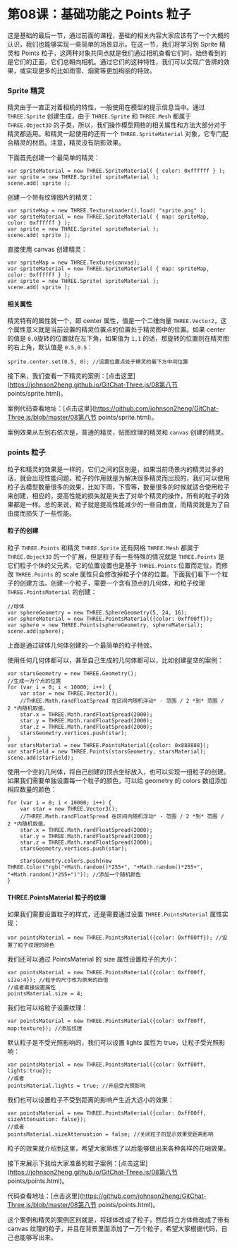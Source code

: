 # 第08课：基础功能之 Points 粒子

这是基础的最后一节，通过前面的课程，基础的相关内容大家应该有了一个大概的认识，我们也能够实现一些简单的场景显示。在这一节，我们将学习到 Sprite 精灵和 Points 粒子，这两种对象共同点就是我们通过相机查看它们时，始终看到的是它们的正面，它们总朝向相机。通过它们的这种特性，我们可以实现广告牌的效果，或实现更多的比如雨雪、烟雾等更加绚丽的特效。

### Sprite 精灵

精灵由于一直正对着相机的特性，一般使用在模型的提示信息当中。通过 `THREE.Sprite` 创建生成，由于 `THREE.Sprite` 和 `THREE.Mesh` 都属于 `THREE.Object3D` 的子类，所以，我们操作模型网格的相关属性和方法大部分对于精灵都适用。和精灵一起使用的还有一个 `THREE.SpriteMaterial` 对象，它专门配合精灵的材质。注意，精灵没有阴影效果。

下面首先创建一个最简单的精灵：

```
var spriteMaterial = new THREE.SpriteMaterial( { color: 0xffffff } );
var sprite = new THREE.Sprite( spriteMaterial );
scene.add( sprite );
```

创建一个带有纹理图片的精灵：

```
var spriteMap = new THREE.TextureLoader().load( "sprite.png" );
var spriteMaterial = new THREE.SpriteMaterial( { map: spriteMap, color: 0xffffff } );
var sprite = new THREE.Sprite( spriteMaterial );
scene.add( sprite );
```

直接使用 canvas 创建精灵：

```
var spriteMap = new THREE.Texture(canvas);
var spriteMaterial = new THREE.SpriteMaterial( { map: spriteMap, color: 0xffffff } );
var sprite = new THREE.Sprite( spriteMaterial );
scene.add( sprite );
```

#### 相关属性

精灵特有的属性就一个，即 center 属性，值是一个二维向量 `THREE.Vector2`，这个属性意义就是当前设置的精灵位置点的位置处于精灵图中的位置。如果 center 的值是 `0,0`旋转的位置就在左下角，如果值为 `1,1` 的话，那旋转的位置则在精灵图的右上角，默认值是 `0.5,0.5`：

```
sprite.center.set(0.5, 0); //设置位置点处于精灵的最下方中间位置
```

接下来，我们查看一下精灵的案例：[点击这里](https://johnson2heng.github.io/GitChat-Three.js/08第八节 points/sprite.html)。

案例代码查看地址：[点击这里](https://github.com/johnson2heng/GitChat-Three.js/blob/master/08第八节 points/sprite.html)。

案例效果从左到右依次是，普通的精灵，贴图纹理的精灵和 `canvas` 创建的精灵。

### points 粒子

粒子和精灵的效果是一样的，它们之间的区别是，如果当前场景内的精灵过多的话，就会出现性能问题。粒子的作用就是为解决很多精灵而出现的，我们可以使用粒子去模型数量很多的效果，比如下雨，下雪等，数量很多的时候就适合使用粒子来创建，相应的，提高性能的损失就是失去了对单个精灵的操作，所有的粒子的效果都是一样。总的来说，粒子就是提高性能减少的一些自由度，而精灵就是为了自由度而损失了一些性能。

#### 粒子的创建

粒子 `THREE.Points` 和精灵 `THREE.Sprite` 还有网格 `THREE.Mesh` 都属于 `THREE.Object3D` 的一个扩展，但是粒子有一些特殊的情况就是 `THREE.Points` 是它们粒子个体的父元素，它的位置设置也是基于 `THREE.Points` 位置而定位，而修改 `THREE.Points` 的 scale 属性只会修改掉粒子个体的位置。下面我们看下一个粒子的创建方法。创建一个粒子，需要一个含有顶点的几何体，和粒子纹理 `THREE.PointsMaterial` 的创建：

```
//球体
var sphereGeometry = new THREE.SphereGeometry(5, 24, 16);
var sphereMaterial = new THREE.PointsMaterial({color: 0xff00ff});
var sphere = new THREE.Points(sphereGeometry, sphereMaterial);
scene.add(sphere);
```

上面是通过球体几何体创建的一个最简单的粒子特效。

使用任何几何体都可以，甚至自己生成的几何体都可以，比如创建星空的案例：

```
var starsGeometry = new THREE.Geometry();
//生成一万个点的位置
for (var i = 0; i < 10000; i++) {
    var star = new THREE.Vector3();
    //THREE.Math.randFloatSpread 在区间内随机浮动* - 范围 / 2 *到* 范围 / 2 *内随机取值。
    star.x = THREE.Math.randFloatSpread(2000);
    star.y = THREE.Math.randFloatSpread(2000);
    star.z = THREE.Math.randFloatSpread(2000);
    starsGeometry.vertices.push(star);
}
var starsMaterial = new THREE.PointsMaterial({color: 0x888888});
var starField = new THREE.Points(starsGeometry, starsMaterial);
scene.add(starField);
```

使用一个空的几何体，将自己创建的顶点坐标放入，也可以实现一组粒子的创建。如果我们需要单独设置每一个粒子的颜色，可以给 geometry 的 colors 数组添加相应数量的颜色：

```
for (var i = 0; i < 10000; i++) {
    var star = new THREE.Vector3();
    //THREE.Math.randFloatSpread 在区间内随机浮动* - 范围 / 2 *到* 范围 / 2 *内随机取值。
    star.x = THREE.Math.randFloatSpread(2000);
    star.y = THREE.Math.randFloatSpread(2000);
    star.z = THREE.Math.randFloatSpread(2000);
    starsGeometry.vertices.push(star);

    starsGeometry.colors.push(new THREE.Color("rgb("+Math.random()*255+", "+Math.random()*255+", "+Math.random()*255+")")); //添加一个随机颜色
}
```

#### THREE.PointsMaterial 粒子的纹理

如果我们需要设置粒子的样式，还是需要通过设置 `THREE.PointsMaterial` 属性实现：

```
var pointsMaterial = new THREE.PointsMaterial({color: 0xff00ff}); //设置了粒子纹理的颜色
```

我们还可以通过 PointsMaterial 的 size 属性设置粒子的大小：

```
var pointsMaterial = new THREE.PointsMaterial({color: 0xff00ff, size:4}); //粒子的尺寸改为原来的四倍
//或者直接设置属性
pointsMaterial.size = 4;
```

我们也可以给粒子设置纹理：

```
var pointsMaterial = new THREE.PointsMaterial({color: 0xff00ff, map:texture}); //添加纹理
```

默认粒子是不受光照影响的，我们可以设置 lights 属性为 true，让粒子受光照影响：

```
var pointsMaterial = new THREE.PointsMaterial({color: 0xff00ff, lights:true}); 
//或者
pointsMaterial.lights = true; //开启受光照影响
```

我们也可以设置粒子不受到距离的影响产生近大远小的效果：

```
var pointsMaterial = new THREE.PointsMaterial({color: 0xff00ff, sizeAttenuation: false}); 
//或者
pointsMaterial.sizeAttenuation = false; //关闭粒子的显示效果受距离影响
```

粒子的效果就介绍到这里，希望大家熟练了以后能够做出来各种各样的花哨效果。

接下来展示下我给大家准备的粒子案例：[点击这里](https://johnson2heng.github.io/GitChat-Three.js/08第八节 points/points.html)。

代码查看地址：[点击这里](https://github.com/johnson2heng/GitChat-Three.js/blob/master/08第八节 points/points.html)。

这个案例和精灵的案例区别就是，将球体改成了粒子，然后将立方体修改成了带有 canvas 纹理的粒子，并且在背景里面添加了一万个粒子，希望大家根据代码，自己也能够写出来。
